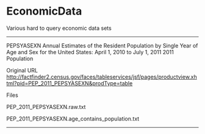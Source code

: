 EconomicData
============

Various hard to query economic data sets

---

PEPSYASEXN
Annual Estimates of the Resident Population by Single Year 
of Age and Sex for the United States: April 1, 2010 to July 1, 2011
2011 Population 

Original URL
http://factfinder2.census.gov/faces/tableservices/jsf/pages/productview.xhtml?pid=PEP_2011_PEPSYASEXN&prodType=table

Files

PEP_2011_PEPSYASEXN.raw.txt

PEP_2011_PEPSYASEXN.age_contains_population.txt

---
